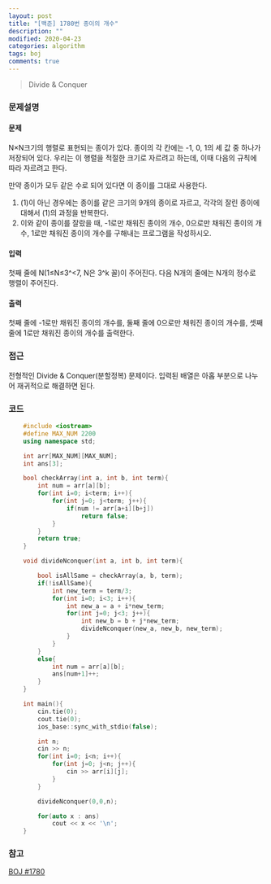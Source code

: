 ```yaml
---
layout: post
title: "[백준] 1780번 종이의 개수"
description: ""
modified: 2020-04-23
categories: algorithm
tags: boj
comments: true
---
```


> Divide & Conquer

### 문제설명

#### 문제
N×N크기의 행렬로 표현되는 종이가 있다. 종이의 각 칸에는 -1, 0, 1의 세 값 중 하나가 저장되어 있다. 우리는 이 행렬을 적절한 크기로 자르려고 하는데, 이때 다음의 규칙에 따라 자르려고 한다.

만약 종이가 모두 같은 수로 되어 있다면 이 종이를 그대로 사용한다.
1. (1)이 아닌 경우에는 종이를 같은 크기의 9개의 종이로 자르고, 각각의 잘린 종이에 대해서 (1)의 과정을 반복한다.
2. 이와 같이 종이를 잘랐을 때, -1로만 채워진 종이의 개수, 0으로만 채워진 종이의 개수, 1로만 채워진 종이의 개수를 구해내는 프로그램을 작성하시오.

#### 입력
첫째 줄에 N(1≤N≤3^<7, N은 3^k 꼴)이 주어진다. 다음 N개의 줄에는 N개의 정수로 행렬이 주어진다.

#### 출력
첫째 줄에 -1로만 채워진 종이의 개수를, 둘째 줄에 0으로만 채워진 종이의 개수를, 셋째 줄에 1로만 채워진 종이의 개수를 출력한다.

### 접근
전형적인 Divide & Conquer(분할정복) 문제이다. 입력된 배열은 아홉 부분으로 나누어 재귀적으로 해결하면 된다.

### 코드
```cpp
    #include <iostream>
    #define MAX_NUM 2200
    using namespace std;

    int arr[MAX_NUM][MAX_NUM];
    int ans[3];

    bool checkArray(int a, int b, int term){
        int num = arr[a][b];
        for(int i=0; i<term; i++){
            for(int j=0; j<term; j++){
                if(num != arr[a+i][b+j])
                    return false;
            }
        }
        return true;
    }

    void divideNconquer(int a, int b, int term){

        bool isAllSame = checkArray(a, b, term);
        if(!isAllSame){
            int new_term = term/3;
            for(int i=0; i<3; i++){
                int new_a = a + i*new_term;
                for(int j=0; j<3; j++){
                    int new_b = b + j*new_term;
                    divideNconquer(new_a, new_b, new_term);
                }
            }
        }
        else{
            int num = arr[a][b];
            ans[num+1]++;
        }
    }

    int main(){
        cin.tie(0);
        cout.tie(0);
        ios_base::sync_with_stdio(false);

        int n;
        cin >> n;
        for(int i=0; i<n; i++){
            for(int j=0; j<n; j++){
                cin >> arr[i][j];
            }
        }

        divideNconquer(0,0,n);

        for(auto x : ans)
            cout << x << '\n';
    }
```

### 참고
[BOJ #1780](https://www.acmicpc.net/problem/1780)  
